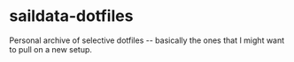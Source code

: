 # saildata-dotfiles
Personal archive of selective dotfiles -- basically the ones that I might want to pull on a new setup.
